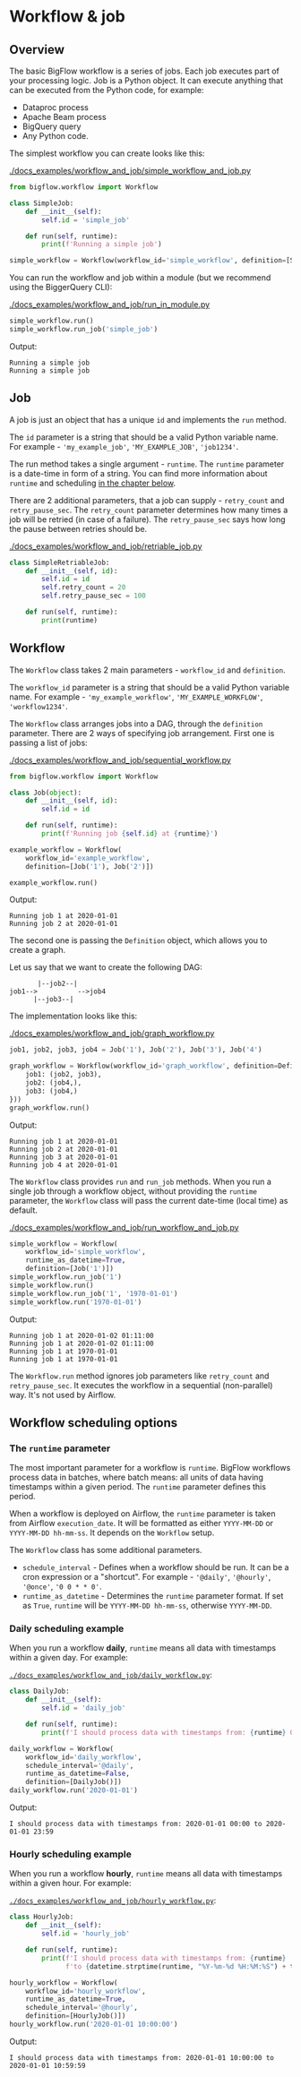 # Workflow & job

## Overview

The basic BigFlow workflow is a series of jobs. Each job executes part of your processing logic. Job is a Python object. 
It can execute anything that can be executed from the Python code, for example:

* Dataproc process
* Apache Beam process
* BigQuery query
* Any Python code.

The simplest workflow you can create looks like this:

[./docs_examples/workflow_and_job/simple_workflow_and_job.py](./docs_examples/workflow_and_job/simple_workflow_and_job.py)
```python
from bigflow.workflow import Workflow

class SimpleJob:
    def __init__(self):
        self.id = 'simple_job'

    def run(self, runtime):
        print(f'Running a simple job')

simple_workflow = Workflow(workflow_id='simple_workflow', definition=[SimpleJob()])
```

You can run the workflow and job within a module (but we recommend using the BiggerQuery CLI):

[./docs_examples/workflow_and_job/run_in_module.py](./docs_examples/workflow_and_job/run_in_module.py)
```python
simple_workflow.run()
simple_workflow.run_job('simple_job')
```

Output:

```text
Running a simple job
Running a simple job
```

## Job

A job is just an object that has a unique `id` and implements the `run` method.

The `id` parameter is a string that should be a valid Python variable name. For example - `'my_example_job'`, `'MY_EXAMPLE_JOB'`, `'job1234'`.

The run method takes a single argument - `runtime`. The `runtime` parameter is a date-time in form of a string. 
You can find more information about `runtime` and scheduling [in the chapter below](#workflow-scheduling-options).

There are 2 additional parameters, that a job can supply - `retry_count` and `retry_pause_sec`. The `retry_count` parameter
determines how many times a job will be retried (in case of a failure). The `retry_pause_sec` says how long the pause between retries should be.

[./docs_examples/workflow_and_job/retriable_job.py](./docs_examples/workflow_and_job/retriable_job.py)
```python
class SimpleRetriableJob:
    def __init__(self, id):
        self.id = id
        self.retry_count = 20
        self.retry_pause_sec = 100

    def run(self, runtime):
        print(runtime)
```

## Workflow

The `Workflow` class takes 2 main parameters - `workflow_id` and `definition`.

The `workflow_id` parameter is a string that should be a valid Python variable name. For example - `'my_example_workflow'`, `'MY_EXAMPLE_WORKFLOW'`, `'workflow1234'`.

The `Workflow` class arranges jobs into a DAG, through the `definition` parameter. There are 2 ways of specifying job arrangement. First one is passing a list
of jobs:

[./docs_examples/workflow_and_job/sequential_workflow.py](./docs_examples/workflow_and_job/sequential_workflow.py)
```python
from bigflow.workflow import Workflow

class Job(object):
    def __init__(self, id):
        self.id = id

    def run(self, runtime):
        print(f'Running job {self.id} at {runtime}')

example_workflow = Workflow(
    workflow_id='example_workflow',
    definition=[Job('1'), Job('2')])

example_workflow.run()
```

Output:
```text
Running job 1 at 2020-01-01
Running job 2 at 2020-01-01
```

The second one is passing the `Definition` object, which allows you to create a graph.

Let us say that we want to create the following DAG:
    
```
       |--job2--|
job1-->          -->job4 
      |--job3--|
```

The implementation looks like this:

[./docs_examples/workflow_and_job/graph_workflow.py](./docs_examples/workflow_and_job/graph_workflow.py)
```python
job1, job2, job3, job4 = Job('1'), Job('2'), Job('3'), Job('4')

graph_workflow = Workflow(workflow_id='graph_workflow', definition=Definition({
    job1: (job2, job3),
    job2: (job4,),
    job3: (job4,)
}))
graph_workflow.run()
```

Output:
```text
Running job 1 at 2020-01-01
Running job 2 at 2020-01-01
Running job 3 at 2020-01-01
Running job 4 at 2020-01-01
```

The `Workflow` class provides `run` and `run_job` methods. When you run a single job through a workflow object, 
without providing the `runtime` parameter, the `Workflow` class will pass the current date-time (local time) as default.

[./docs_examples/workflow_and_job/run_workflow_and_job.py](./docs_examples/workflow_and_job/run_workflow_and_job.py)
```python
simple_workflow = Workflow(
    workflow_id='simple_workflow',
    runtime_as_datetime=True,
    definition=[Job('1')])
simple_workflow.run_job('1')
simple_workflow.run()
simple_workflow.run_job('1', '1970-01-01')
simple_workflow.run('1970-01-01')
```

Output:
```text
Running job 1 at 2020-01-02 01:11:00
Running job 1 at 2020-01-02 01:11:00
Running job 1 at 1970-01-01
Running job 1 at 1970-01-01
```

The `Workflow.run` method ignores job parameters like `retry_count` and `retry_pause_sec`. It executes the workflow in a sequential (non-parallel) way.
It's not used by Airflow.

## Workflow scheduling options

### The `runtime` parameter

The most important parameter for a workflow is `runtime`. BigFlow workflows process data in batches, 
where batch means: all units of data having timestamps within a given period. The `runtime` parameter defines this period.

When a workflow is deployed on Airflow, the `runtime` parameter is taken from Airflow `execution_date`. 
It will be formatted as either `YYYY-MM-DD` or `YYYY-MM-DD hh-mm-ss`. It depends on the `Workflow` setup.

The `Workflow` class has some additional parameters. 

* `schedule_interval` - Defines when a workflow should be run. It can be a cron expression or a "shortcut". 
For example - `'@daily'`, `'@hourly'`, `'@once'`, `'0 0 * * 0'`.
* `runtime_as_datetime` - Determines the `runtime` parameter format. If set as `True`, `runtime` will be `YYYY-MM-DD hh-mm-ss`, 
otherwise `YYYY-MM-DD`.

### Daily scheduling example

When you run a workflow **daily**, `runtime` means all data with timestamps within a given day.
For example:

[`./docs_examples/workflow_and_job/daily_workflow.py`](./docs_examples/workflow_and_job/daily_workflow.py):
```python
class DailyJob:
    def __init__(self):
        self.id = 'daily_job'

    def run(self, runtime):
        print(f'I should process data with timestamps from: {runtime} 00:00 to {runtime} 23:59')

daily_workflow = Workflow(
    workflow_id='daily_workflow',
    schedule_interval='@daily',
    runtime_as_datetime=False,
    definition=[DailyJob()])
daily_workflow.run('2020-01-01')
```

Output:

```text
I should process data with timestamps from: 2020-01-01 00:00 to 2020-01-01 23:59
``` 

### Hourly scheduling example 

When you run a workflow **hourly**, `runtime` means all data with timestamps within a given hour.
For example:

[`./docs_examples/workflow_and_job/hourly_workflow.py`](./docs_examples/workflow_and_job/hourly_workflow.py):
```python
class HourlyJob:
    def __init__(self):
        self.id = 'hourly_job'

    def run(self, runtime):
        print(f'I should process data with timestamps from: {runtime} '
              f'to {datetime.strptime(runtime, "%Y-%m-%d %H:%M:%S") + timedelta(minutes=59, seconds=59) }')

hourly_workflow = Workflow(
    workflow_id='hourly_workflow',
    runtime_as_datetime=True,
    schedule_interval='@hourly',
    definition=[HourlyJob()])
hourly_workflow.run('2020-01-01 10:00:00')
```

Output:

```text
I should process data with timestamps from: 2020-01-01 10:00:00 to 2020-01-01 10:59:59
``` 
